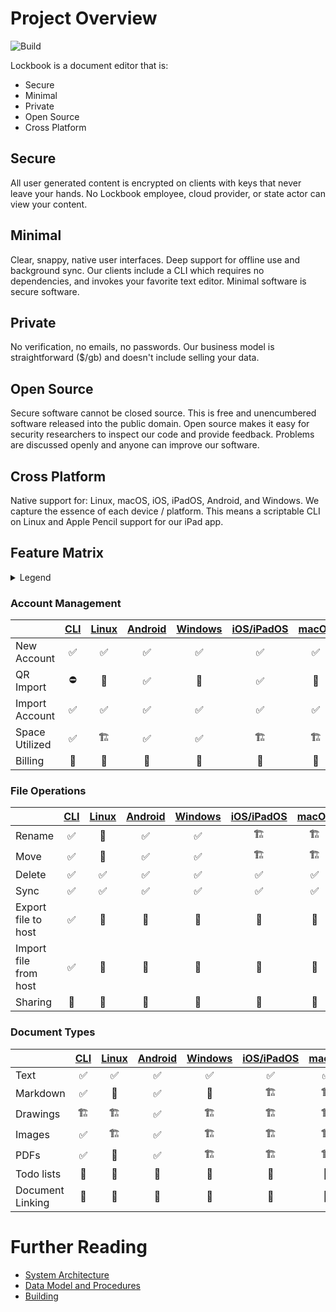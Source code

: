 # Project Overview
![Build](https://github.com/lockbook/monorepo/workflows/Build/badge.svg)

Lockbook is a document editor that is:
+ Secure
+ Minimal
+ Private
+ Open Source
+ Cross Platform

## Secure

All user generated content is encrypted on clients with keys that never leave your hands. No Lockbook employee, cloud provider, or state actor can view your content.

## Minimal

Clear, snappy, native user interfaces. Deep support for offline use and background sync. Our clients include a CLI which requires no dependencies, and invokes your favorite text editor. Minimal software is secure software.

## Private

No verification, no emails, no passwords. Our business model is straightforward ($/gb) and doesn't include selling your data.

## Open Source

Secure software cannot be closed source. This is free and unencumbered software released into the public domain. Open source makes it easy for security researchers to inspect our code and provide feedback. Problems are discussed openly and anyone can improve our software.

## Cross Platform

Native support for: Linux, macOS, iOS, iPadOS, Android, and Windows. We capture the essence of each device / platform. This means a scriptable CLI on Linux and Apple Pencil support for our iPad app.


## Feature Matrix

<details> 
<summary>Legend</summary>

+ ✅ Done
+ 🏗 In Progress
+ 📆 Planned
+ ⛔️ Not Planned

</details>

### Account Management

|                    |  [CLI]  |  [Linux]  |  [Android]  |  [Windows]  |  [iOS/iPadOS]  |  [macOS]  |
|--------------------|:-------:|:---------:|:-----------:|:-----------:|:--------------:|:---------:|
| New Account        |   ✅     |    ✅     |     ✅      |     ✅       |      ✅        |    ✅     |
| QR Import          |   ⛔️     |    📆     |     ✅      |     📆       |      ✅        |    📆     |
| Import Account     |   ✅     |    ✅     |     ✅      |     ✅       |      ✅        |    ✅     |
| Space Utilized     |   ✅     |    🏗     |     ✅      |     ✅       |      🏗        |    🏗     |
| Billing            |   📆     |    📆     |     📆      |     📆       |      📆        |    📆     |

### File Operations

|                       |  [CLI]  |  [Linux]  |  [Android]  |  [Windows]  |  [iOS/iPadOS]  |  [macOS]  |
|-----------------------|:-------:|:---------:|:-----------:|:-----------:|:--------------:|:---------:|
| Rename                |   ✅     |    📆     |     ✅      |     ✅       |      🏗        |    🏗     |
| Move                  |   ✅     |    📆     |     ✅      |     ✅       |      🏗        |    🏗     |
| Delete                |   ✅     |    ✅     |     ✅      |     ✅       |      ✅        |    ✅     |
| Sync                  |   ✅     |    ✅     |     ✅      |     ✅       |      ✅        |    ✅     |
| Export file to host   |   ✅     |    📆     |     📆      |     📆       |      📆        |    📆     |
| Import file from host |   ✅     |    📆     |     📆      |     📆       |      📆        |    📆     |
| Sharing               |   📆     |    📆     |     📆      |     📆       |      📆        |    📆     |

### Document Types

|                       |  [CLI]  |  [Linux]  |  [Android]  |  [Windows]  |  [iOS/iPadOS]  |  [macOS]  |
|-----------------------|:-------:|:---------:|:-----------:|:-----------:|:--------------:|:---------:|
| Text                  |   ✅     |    ✅     |     ✅      |     ✅       |      ✅        |    ✅     |
| Markdown              |   ✅     |    📆     |     ✅      |     📆       |      🏗        |    🏗     |
| Drawings              |   🏗     |    🏗     |     ✅      |     🏗       |      🏗        |    🏗     |
| Images                |   ✅     |    🏗     |     ✅      |     🏗       |      🏗        |    🏗     |
| PDFs                  |   ✅     |    📆     |     ✅      |     🏗       |      🏗        |    🏗     |
| Todo lists            |   📆     |    📆     |     📆      |     📆       |      📆        |    📆     |
| Document Linking      |   📆     |    📆     |     📆      |     📆       |      📆        |    📆     |

# Further Reading

+ [System Architecture](system-architecture.md)
+ [Data Model and Procedures](data_model.md)
+ [Building](building.md)

[Cli]: installing-cli.md
[Linux]: installing-linux.md
[Android]: installing-android.md
[Windows]: installing-windows.md
[MacOS]: installing-macos.md
[iOS/iPadOS]: installing-iOS-iPadOS.md